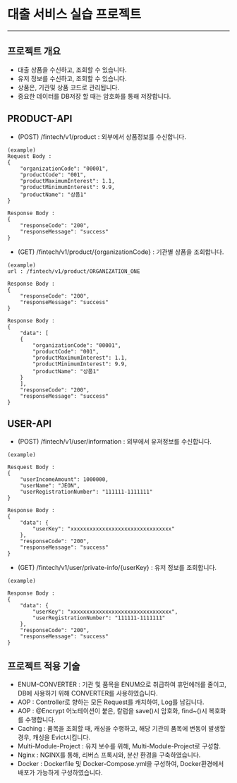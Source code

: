 # 대출 서비스 실습 프로젝트

---

## 프로젝트 개요

- 대출 상품을 수신하고, 조회할 수 있습니다.
- 유저 정보를 수신하고, 조회할 수 있습니다.
- 상품은, 기관및 상품 코드로 관리됩니다.
- 중요한 데이터를 DB저장 할 때는 암호화를 통해 저장합니다.

## PRODUCT-API

- (POST) /fintech/v1/product : 외부에서 상품정보를 수신합니다.
```
(example)
Request Body :
{
    "organizationCode": "00001",
    "productCode": "001",
    "productMaximumInterest": 1.1,
    "productMinimumInterest": 9.9,
    "productName": "상품1"
}

Response Body :
{
    "responseCode": "200",
    "responseMessage": "success"
}
```

- (GET) /fintech/v1/product/{organizationCode} : 기관별 상품을 조회합니다.
```
(example)
url : /fintech/v1/product/ORGANIZATION_ONE

Response Body :
{
    "responseCode": "200",
    "responseMessage": "success"
}

Response Body :
{
    "data": [
    {
        "organizationCode": "00001",
        "productCode": "001",
        "productMaximumInterest": 1.1,
        "productMinimumInterest": 9.9,
        "productName": "상품1"
    }
    ],
    "responseCode": "200",
    "responseMessage": "success"
}
```

## USER-API

- (POST) /fintech/v1/user/information : 외부에서 유저정보를 수신합니다.

```
(example)

Resquest Body :
{
    "userIncomeAmount": 1000000,
    "userName": "JEON",
    "userRegistrationNumber": "111111-1111111"
}

Response Body :
{
    "data": {
        "userKey": "xxxxxxxxxxxxxxxxxxxxxxxxxxxxxxxx"
    },
    "responseCode": "200",
    "responseMessage": "success"
}
```

- (GET) /fintech/v1/user/private-info/{userKey} : 유저 정보를 조회합니다.

```
(example)

Response Body :
{
    "data": {
        "userKey": "xxxxxxxxxxxxxxxxxxxxxxxxxxxxxxxx",
        "userRegistrationNumber": "111111-1111111"
    },
    "responseCode": "200",
    "responseMessage": "success"
}
```

## 프로젝트 적용 기술

- ENUM-CONVERTER : 기관 및 품목을 ENUM으로 취급하여 휴먼에러를 줄이고, DB에 사용하기 위해 CONVERTER를 사용하였습니다.
- AOP : Controller로 향하는 모든 Request를 캐치하여, Log를 남깁니다.
- AOP : @Encrypt 어노테이션이 붙은, 칼럼을 save()시 암호화, find~()시 복호화를 수행합니다.
- Caching : 품목을 조회할 때, 캐싱을 수행하고, 해당 기관의 품목에 변동이 발생할 경우, 캐싱을 Evict시킵니다.
- Multi-Module-Project : 유지 보수를 위해, Multi-Module-Project로 구성함.
- Nginx : NGINX를 통해, 리버스 프록시와, 분산 환경을 구축하였습니다.
- Docker : Dockerfile 및 Docker-Compose.yml을 구성하여, Docker환경에서 배포가 가능하게 구성하였습니다.


